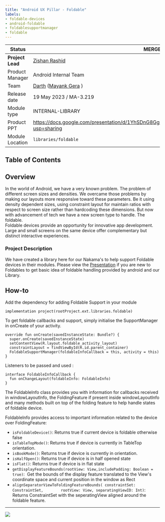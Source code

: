 ```yaml
---
title: "Android UX Pillar - Foldable"
labels:
- foldable-devices
- android-foldable
- foldablesupportmanager
- foldable
---
```



| **Status** | <!--start status:PURPLE-->MERGED<!--end status--> |
| --- | --- |
| **Project Lead** | [Zishan Rashid](https://tokopedia.atlassian.net/wiki/people/5c53e2323290dd17112962f7?ref=confluence)  |
| Product Manager | Android Internal Team |
| Team | [Darth](https://tokopedia.atlassian.net/people/team/8c90de56-d4f1-45a7-9021-bd87c4ea9ce2) ([Mayank Gera](https://tokopedia.atlassian.net/wiki/people/5f9281a8f162650070dacffd?ref=confluence) ) |
| Release date<br/> | 19 May 2023 / <!--start status:GREY-->MA-3.219<!--end status-->  |
| Module type |  <!--start status:PURPLE-->INTERNAL-LIBRARY<!--end status--> |
| Product PPT | <https://docs.google.com/presentation/d/1YhSDnG8GgzCa9b7O9U93MTgJk1yk55ZArtBpwTlhmfE/edit?usp=sharing>  |
| Module Location |  `libraries/foldable` |

## Table of Contents

<!--toc-->

## Overview

In the world of Android, we have a very known problem. The problem of different screen sizes and densities. We overcame those problems by making our layouts more responsive toward these parameters. Be it using density dependent sizes, using constraint layout for maintain ratios with respect to screen size rather than hardcoding these dimensions. But now with advancement of tech we have a new screen type to handle. The foldable.   
Foldable devices provide an opportunity for innovative app development. Large and small screens on the same device offer complementary but distinct interactive experiences.

### Project Description

We have created a library here for our Nakama's to help support Foldable devices in their modules. Please view the [Presentation](https://docs.google.com/presentation/d/1YhSDnG8GgzCa9b7O9U93MTgJk1yk55ZArtBpwTlhmfE/edit?usp=sharing) if you are new to Foldables to get basic idea of foldable handling provided by android and our Library.

## How-to

Add the dependency for adding Foldable Support in your module



```
implementation project(rootProject.ext.libraries.foldable)
```

To get foldable callbacks and support, simply initialise the SupportManager in onCreate of your activity.



```
override fun onCreate(savedInstanceState: Bundle?) {
  super.onCreate(savedInstanceState)
  setContentView(R.layout.foldable_activity_layout)
  constraintLayout = findViewById(R.id.parent_container)
  FoldableSupportManager(foldableInfoCallback = this, activity = this)
}
```


Listeners to be passed and used :



```
interface FoldableInfoCallback {
  fun onChangeLayout(foldableInfo: FoldableInfo)
}
```


The FoldableInfo class provides you with information for callbacks received in windowLayoutInfo, the FoldingFeature if present inside windowLayoutInfo and many methods built on top of the folding feature to help handle states of foldable device.

FoldableInfo provides access to important information related to the device over FoldingFeature:

- `isFoldableDevice()`: Returns true if current device is foldable otherwise false
- `isTableTopMode()`: Returns true if device is currently in TableTop orientation.
- `isBookMode()`: Returns true if device is currently in orientation.
- `isHalfOpen()`: Returns true if device is in half opened state
- `isFlat()`: Returns true if device is in flat state
- `getDisplayFeatureBounds(rootView: View,includePadding: Boolean = true)`:  Get the bounds of the display feature translated to the View's coordinate space and current position in the window as Rect
- `alignSeparatorViewToFoldingFeatureBounds( constraintSet: ConstraintSet,        rootView: View, separatingViewID: Int)`: Returns ConstraintSet with the seperatingView aligned around the foldable feature.



---

![](res/_IiKPq5UytGBfQaoViqY-NgdVmPuePQqbzGKT6ECFlZhsMtMpZ3E6A3-nxc4ZNoEIt_p9gILTyKDqrlPVeQm7OeQpvdotJgjaHABuOeahL2Xj3BTD7pRFymobJ-lSif28yIsUGt0dCONpr4KZzjzuI8Xqe6GKlMhFQH0tE5vBYyCnrffiDMOngFIl_c)

